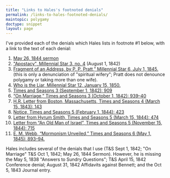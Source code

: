 ```yaml
---
title: "Links to Hales's footnoted denials"
permalink: /links-to-hales-footnoted-denials/
maintopic: polygamy
doctype: snippet
layout: page
---
```


I've provided each of the denials which Hales lists in footnote #1 below, with a link to the text of each denial:

1. [May 26, 1844 sermon](https://docs.google.com/viewer?url=https://github.com/faenrandir/a_careful_examination/raw/d7c5c69a964bc10cd4a46d71e67c262ed86cba30/documents/polygamy/denials/1844-05-26-DENIAL-Address-of-the-Prophet--His-Testimony-Against-the-Dissenters-at-Nauvoo.pdf)
2. ["Apostacy", Millennial Star 3, no. 4](https://docs.google.com/viewer?url=https://github.com/faenrandir/a_careful_examination/raw/d7c5c69a964bc10cd4a46d71e67c262ed86cba30/documents/polygamy/denials/1842-08-DENIAL-Millennial-Star-Apostacy.pdf) (August 1, 1842)
3. [Fragment of an Address, by P. P. Pratt,” Millennial Star 6, July 1, 1845.](https://docs.google.com/viewer?url=https://github.com/faenrandir/a_careful_examination/raw/00c7d0d7302c4a597745d41ac10fad2a2f1f8fd5/documents/polygamy/denials/originals/1845-07-01-Millenial-Star-PPP-Fragment-of-an-Address.pdf)  (this is only a denunciation of "spiritual wifery";  Pratt does not denounce polygamy or taking more than one wife).
4. [Who is the Liar, Millennial Star 12, January 15, 1850.](https://docs.google.com/viewer?url=https://github.com/faenrandir/a_careful_examination/raw/e43ec69c68aea2e9b40d8ce0a684b798f332d21f/documents/polygamy/denials/1850-01-15-DENIAL-Millenial-Star-Who-Is-The-Liar.pdf)
5. [Times and Seasons 3 (September 1, 1842): 909](https://docs.google.com/viewer?url=https://github.com/faenrandir/a_careful_examination/raw/d7c5c69a964bc10cd4a46d71e67c262ed86cba30/documents/polygamy/denials/1842-09-01-DENIAL-Times-and-Seasons-Bennett-reaffirm-1835.pdf)
6. [“On Marriage,” Times and Seasons 3 (October 1, 1842): 939–40](https://docs.google.com/viewer?url=https://github.com/faenrandir/a_careful_examination/raw/d7c5c69a964bc10cd4a46d71e67c262ed86cba30/documents/polygamy/denials/1842-10-01-DENIAL-On-Marriage.pdf)
7. [H.R. Letter from Boston, Massachusetts, Times and Seasons 4 (March 15, 1843): 143](https://docs.google.com/viewer?url=https://github.com/faenrandir/a_careful_examination/raw/a82f9840b58a5036eed81bf3dad45ca8aef7b30c/documents/polygamy/denials/1843-03-15-DENIAL-Times-and-Seasons-letter-from-HR.pdf)
8. [Notice, Times and Seasons 5 (February 1, 1844): 423](https://docs.google.com/viewer?url=https://github.com/faenrandir/a_careful_examination/raw/276f5a23a67c42eafe366a6e5de71a9339d69e99/documents/polygamy/denials/1844-02-01-DENIAL-Times-and-Seasons-Notice.pdf)
9. [Letter from Hyrum Smith, Times and Seasons 5 (March 15, 1844): 474](https://docs.google.com/viewer?url=https://github.com/faenrandir/a_careful_examination/raw/e43ec69c68aea2e9b40d8ce0a684b798f332d21f/documents/polygamy/denials/1844-03-15-DENIAL-Times-and-Seasons-Hyrum-Smith-China-Creek.pdf)
10. [Letter from “An Old Man of Israel”, Times and Seasons 5 (November 15, 1844): 715](https://docs.google.com/viewer?url=https://github.com/faenrandir/a_careful_examination/raw/e43ec69c68aea2e9b40d8ce0a684b798f332d21f/documents/polygamy/denials/1844-11-15-DENIAL-Times-and-Seasons-Old-Man-of-Israel.pdf)
11. [E. M. Webb, “Mormonism Unveiled,” Times and Seasons 6 (May 1, 1845): 893–94.](https://docs.google.com/viewer?url=https://github.com/faenrandir/a_careful_examination/raw/e43ec69c68aea2e9b40d8ce0a684b798f332d21f/documents/polygamy/denials/1845-05-01-DENIAL-Times-and-Seasons-Mormonism-Unveiled.pdf)

Hales includes several of the denials that I use (T&S Sept 1, 1842; "On Marriage" T&S Oct 1, 1842; May 26, 1844 Sermon).  However, he is missing the May 5, 1838 "Answers to Sundry Questions"; T&S April 15, 1842 Conference denial; August 31, 1842 Affidavits against Bennett; and the Oct 5, 1843 Journal entry.
